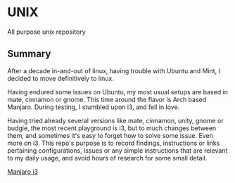 # __UNIX__
All purpose unix repository

## Summary
After a decade in-and-out of linux, having trouble with Ubuntu and Mint, I decided to move definitively to linux.

Having endured some issues on Ubuntu, my most usual setups are based in mate, cinnamon or gnome.
This time around the flavor is Arch based Manjaro. During testing, I stumbled upon i3, and fell in love.

Having tried already several versions like mate, cinnamon, unity, gnome or budgie, the most recent playground is i3, but to much changes between them, and sometimes it's easy to forget how to solve some issue. Even more on i3.
This repo's purpose is to record findings, instructions or links pertaining configurations, issues or any simple instructions that are relevant to my daily usage, and avoid hours of research for some small detail.

[Manjaro i3](i3/README.md)
